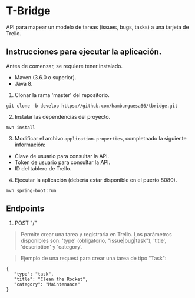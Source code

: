 # T-Bridge

API para mapear un modelo de tareas (issues, bugs, tasks) a una tarjeta de Trello.

## Instrucciones para ejecutar la aplicación.

Antes de comenzar, se requiere tener instalado.
* Maven (3.6.0 o superior).
* Java 8.

1. Clonar la rama 'master' del repositorio.

  ```
  git clone -b develop https://github.com/hamburguesa66/tbridge.git
  ```

2. Instalar las dependencias del proyecto.

  ```
  mvn install
  ```
  
3. Modificar el archivo `application.properties`, completnado la siguiente información:
* Clave de usuario para consultar la API.
* Token de usuario para consultar la API.
* ID del tablero de Trello.

4. Ejecutar la aplicación (debería estar disponible en el puerto 8080).

  ```
  mvn spring-boot:run
  ```

## Endpoints

1. POST "/"

> Permite crear una tarea y registrarla en Trello.
> Los parámetros disponibles son: 'type' (obligatorio, "issue|bug|task"), 'title', 'description' y 'category'.


> Ejemplo de una request para crear una tarea de tipo "Task":

 ```
{
	"type": "task",
	"title": "Clean the Rocket",
	"category": "Maintenance"
}
 ```
 